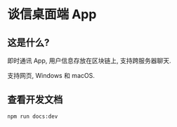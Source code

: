 # 谈信桌面端 App

## 这是什么?

即时通讯 App, 用户信息存放在区块链上, 支持跨服务器聊天.

支持网页, Windows 和 macOS.

## 查看开发文档

```sh
npm run docs:dev
```
